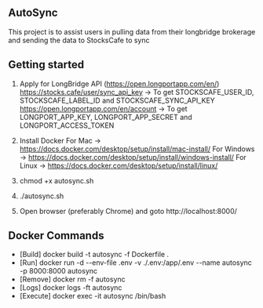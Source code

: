 ## AutoSync

This project is to assist users in pulling data from their longbridge brokerage and sending the data to StocksCafe to sync

## Getting started

1) Apply for LongBridge API (https://open.longportapp.com/en/)
https://stocks.cafe/user/sync_api_key -> To get STOCKSCAFE_USER_ID, STOCKSCAFE_LABEL_ID and STOCKSCAFE_SYNC_API_KEY
https://open.longportapp.com/en/account -> To get LONGPORT_APP_KEY, LONGPORT_APP_SECRET and LONGPORT_ACCESS_TOKEN

2) Install Docker
For Mac -> https://docs.docker.com/desktop/setup/install/mac-install/
For Windows -> https://docs.docker.com/desktop/setup/install/windows-install/
For Linux -> https://docs.docker.com/desktop/setup/install/linux/ 

3) chmod +x autosync.sh

4) ./autosync.sh

5) Open browser (preferably Chrome) and goto http://localhost:8000/

## Docker Commands

- [Build] docker build -t autosync -f Dockerfile .
- [Run] docker run -d --env-file .env -v ./.env:/app/.env --name autosync -p 8000:8000 autosync
- [Remove] docker rm -f autosync
- [Logs] docker logs -ft autosync
- [Execute] docker exec -it autosync /bin/bash